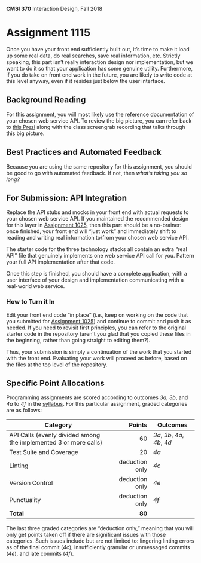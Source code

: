 **CMSI 370** Interaction Design, Fall 2018

# Assignment 1115

Once you have your front end sufficiently built out, it’s time to make it load up some real data, do real searches, save real information, etc. Strictly speaking, this part isn’t really interaction design nor implementation, but we want to do it so that your application has some genuine utility. Furthermore, if you do take on front end work in the future, you are likely to write code at this level anyway, even if it resides just below the user interface.

## Background Reading
For this assignment, you will most likely use the reference documentation of your chosen web service API. To review the big picture, you can refer back to [this Prezi](https://prezi.com/nuggtz-wcyd1/modern-web-sites-annotated/) along with the class screengrab recording that talks through this big picture.

## Best Practices and Automated Feedback
Because you are using the same repository for this assignment, you should be good to go with automated feedback. If not, then _what’s taking you so long?_

## For Submission: API Integration
Replace the API stubs and mocks in your front end with actual requests to your chosen web service API. If you maintained the recommended design for this layer in [Assignment 1025](./front-end-development.md), then this part should be a no-brainer: once finished, your front end will “just work” and immediately shift to reading and writing real information to/from your chosen web service API.

The starter code for the three technology stacks all contain an extra “real API” file that genuinely implements one web service API call for you. Pattern your full API implementation after that code.

Once this step is finished, you should have a complete application, with a user interface of your design and implementation communicating with a real-world web service.

### How to Turn it In
Edit your front end code “in place” (i.e., keep on working on the code that you submitted for [Assignment 1025](./front-end-development.md)) and continue to commit and push it as needed. If you need to revisit first principles, you can refer to the original starter code in the repository (aren’t you glad that you copied these files in the beginning, rather than going straight to editing them?).

Thus, your submission is simply a continuation of the work that you started with the front end. Evaluating your work will proceed as before, based on the files at the top level of the repository.

## Specific Point Allocations
Programming assignments are scored according to outcomes _3a_, _3b_, and _4a_ to _4f_ in the [syllabus](http://dondi.lmu.build/fall2018/cmsi370/cmsi370-fall2018-syllabus.pdf). For this particular assignment, graded categories are as follows:

| Category | Points | Outcomes |
| -------- | -----: | -------- |
| API Calls (evenly divided among the implemented 3 or more calls)  | 60 | _3a_, _3b_, _4a_, _4b_, _4d_ |
| Test Suite and Coverage | 20 | _4a_ |
| Linting | deduction only | _4c_ |
| Version Control | deduction only | _4e_ |
| Punctuality | deduction only | _4f_ |
| **Total** | **80** |

The last three graded categories are “deduction only,” meaning that you will only get points taken off if there are significant issues with those categories. Such issues include but are not limited to: lingering linting errors as of the final commit (_4c_), insufficiently granular or unmessaged commits (_4e_), and late commits (_4f_).
